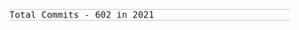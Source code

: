 <!-- ### Hi there 👋

- 🌱 I’m self taught front-end web developer.
- 🔭 I am currently working on a messenger app using Gatsby framework for front-end and Nodejs for back-end.
- 🔭 I am also learning ruby programming language. -->


<!-- <img style="display:block; border-radius:4px; border: 1px solid rgba(36, 41, 47,0.3);padding: 0px;" src="./intro.jpg" height="420" width="660" alt="intro-pic"> -->


<p style="border-top: 1px solid rgba(36, 41, 47,0.3); border-bottom: 1px solid rgba(36, 41, 47,0.3);     font-family: monospace; font-size:1rem; ">Total Commits - 602 in 2021</p>







<!--
**inverseswirl/inverseswirl** is a ✨ _special_ ✨ repository because its `README.md` (this file) appears on your GitHub profile.





- 👯 I’m looking to collaborate on ...
- 🤔 I’m looking for help with ...
- 💬 Ask me about ...
- 📫 How to reach me: ...
- 😄 Pronouns: ...
- ⚡ Fun fact: ...
-->
